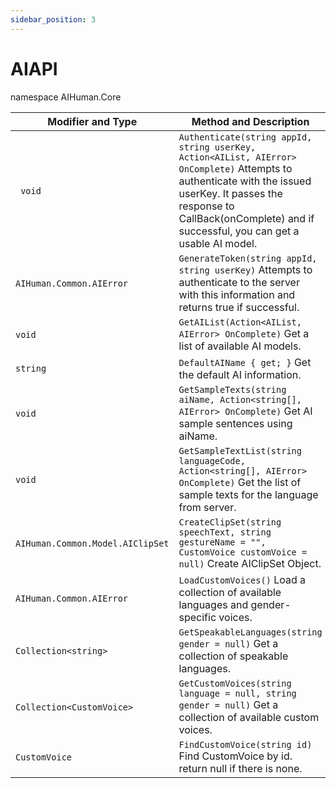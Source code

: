 ```yaml
---
sidebar_position: 3
---
```


# AIAPI

namespace AIHuman.Core

| Modifier and Type                | Method and Description                                       |
| -------------------------------- | ------------------------------------------------------------ |
| ` void`                          | `Authenticate(string appId, string userKey, Action<AIList, AIError> OnComplete)` Attempts to authenticate with the issued userKey. It passes the response to CallBack(onComplete) and if successful, you can get a usable AI model. |
| `AIHuman.Common.AIError`         | `GenerateToken(string appId, string userKey)` Attempts to authenticate to the server with this information and returns true if successful. |
| `void`   | `GetAIList(Action<AIList, AIError> OnComplete)` Get a list of available AI models.             |
| `string`     | `DefaultAIName { get; }` Get the default AI information.         |
| `void`                       | `GetSampleTexts(string aiName, Action<string[], AIError> OnComplete)` Get AI sample sentences using aiName. |
| `void`                       | `GetSampleTextList(string languageCode, Action<string[], AIError> OnComplete)` Get the list of sample texts for the language from server. |
| `AIHuman.Common.Model.AIClipSet` | `CreateClipSet(string speechText, string gestureName = "", CustomVoice customVoice = null)` Create AIClipSet Object. |
| `AIHuman.Common.AIError`                          | `LoadCustomVoices()` Load a collection of available languages and gender-specific voices.  |
| `Collection<string>`            | `GetSpeakableLanguages(string gender = null)` Get a collection of speakable languages. |
| `Collection<CustomVoice>`       | `GetCustomVoices(string language = null, string gender = null)` Get a collection of available custom voices. |
| `CustomVoice`                   | `FindCustomVoice(string id)` Find CustomVoice by id. return null if there is none. |
